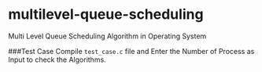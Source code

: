 # multilevel-queue-scheduling
Multi Level Queue Scheduling Algorithm in Operating System

###Test Case
Compile `test_case.c` file and Enter the Number of Process as Input to check the Algorithms. 
